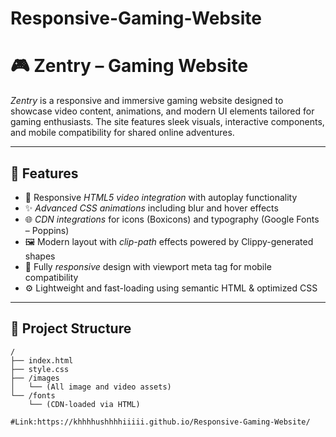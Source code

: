 # Responsive-Gaming-Website

# 🎮 Zentry – Gaming Website

*Zentry* is a responsive and immersive gaming website designed to showcase video content, animations, and modern UI elements tailored for gaming enthusiasts. The site features sleek visuals, interactive components, and mobile compatibility for shared online adventures.

---

## 🚀 Features

- 🎥 Responsive *HTML5 video integration* with autoplay functionality
- ✨ *Advanced CSS animations* including blur and hover effects
- 🌐 *CDN integrations* for icons (Boxicons) and typography (Google Fonts – Poppins)
- 🖼 Modern layout with *clip-path* effects powered by Clippy-generated shapes
- 📱 Fully *responsive* design with viewport meta tag for mobile compatibility
- ⚙ Lightweight and fast-loading using semantic HTML & optimized CSS

---

## 📁 Project Structure

```plaintext
/
├── index.html
├── style.css
├── /images
│   └── (All image and video assets)
└── /fonts
    └── (CDN-loaded via HTML)

#Link:https://khhhhushhhhiiiii.github.io/Responsive-Gaming-Website/
